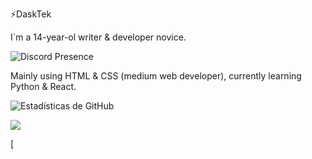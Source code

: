 ⚡DaskTek

I`m a 14-year-ol writer & developer novice.

![Discord Presence](https://lanyard-profile-readme.vercel.app/api/756801630170513418
                            )

Mainly using HTML & CSS (medium web developer), currently learning Python & React.

![Estadísticas de GitHub](https://github-readme-stats.vercel.app/api?username=Daskyt004&show_icons=true&theme=nightowl)
<p float="left">
  <img src="https://github-readme-stats.vercel.app/api/top-langs/?username=Daskyt004&theme=nightowl">
</p>

[
